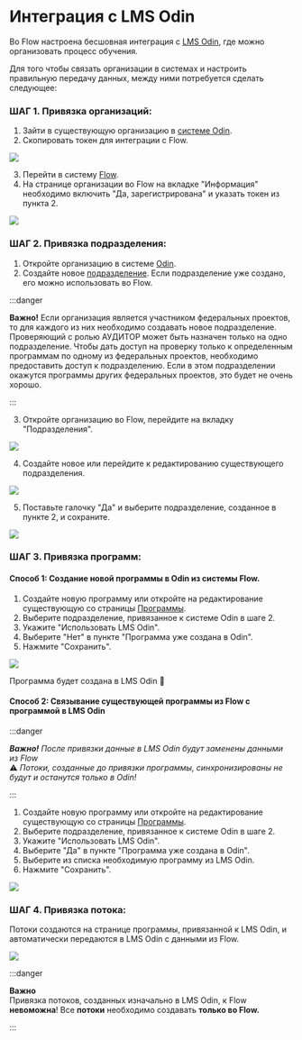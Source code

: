 # Интеграция с LMS Odin

Во Flow настроена бесшовная интеграция с [LMS Odin](https://www.odin.study/connect), где можно организовать процесс обучения.

Для того чтобы связать организации в системах и настроить правильную передачу данных, между ними потребуется  сделать следующее:

### **ШАГ 1. Привязка организаций:**

1. Зайти в существующую организацию в [системе Odin](https://www.odin.study/ru/University/Universities?page=1\&name=\&universityProjectTypes\&universityLincenseTypes).
2. Скопировать токен для интеграции с Flow.

![](<../.gitbook/assets/image (164).png>)

3. Перейти в систему [Flow](https://www.flow-crm.study/).
4. На странице организации во Flow на вкладке "Информация" необходимо включить "Да, зарегистрирована" и указать токен из пункта 2.

![](<../.gitbook/assets/image (165).png>)

### **ШАГ 2. Привязка подразделения:**

1. Откройте организацию в системе [Odin](https://www.odin.study/ru/University/Universities?page=1\&name=\&universityProjectTypes\&universityLincenseTypes).
2. Создайте новое [подразделение](https://www.odin.study/odin/struktura/podrazdelenie). Если подразделение уже создано, его можно использовать во Flow.

:::danger

**Важно!** Если организация является участником федеральных проектов, то для каждого из них необходимо создавать новое подразделение. Проверяющий с ролью АУДИТОР может быть назначен только на одно подразделение. Чтобы дать доступ на проверку только к определенным программам по одному из федеральных проектов, необходимо предоставить доступ к подразделению. Если в этом подразделении окажутся программы других федеральных проектов, это будет не очень хорошо.

:::

3. Откройте организацию во Flow, перейдите на вкладку "Подразделения".

![](<../.gitbook/assets/image (166).png>)

4. Создайте новое или перейдите к редактированию существующего подразделения.

![](<../.gitbook/assets/image (167).png>)

5. Поставьте галочку "Да" и выберите подразделение, созданное в пункте 2, и сохраните.

![](<../.gitbook/assets/image (168).png>)

### **ШАГ 3. Привязка программ:**

#### **Способ 1: Создание новой программы в Odin из системы Flow.**

1. Создайте новую программу или откройте на редактирование существующую со страницы [Программы](https://www.flow-crm.study/EducationPrograms/EducationProgramList).
2. Выберите подразделение, привязанное к системе Odin в шаге 2.
3. Укажите "Использовать LMS Odin".
4. Выберите "Нет" в пункте "Программа уже создана в Odin".
5. Нажмите "Сохранить".

![](<../.gitbook/assets/image (170).png>)

Программа будет создана в LMS  Odin :tada:

#### **Способ 2: Связывание существующей программы из Flow с программой в LMS Odin**

:::danger

_**Важно!** После привязки данные в LMS Odin будут заменены данными из Flow_\
⚠ _Потоки, созданные до привязки программы, синхронизированы не будут и останутся только в Odin!_

:::

1. Создайте новую программу или откройте на редактирование существующую со страницы [Программы](https://www.flow-crm.study/EducationPrograms/EducationProgramList).
2. Выберите подразделение, привязанное к системе Odin в шаге 2.
3. Укажите "Использовать LMS Odin".
4. Выберите "Да" в пункте "Программа уже создана в Odin".
5. Выберите из списка необходимую программу из LMS Odin.
6. Нажмите "Сохранить".

![](<../.gitbook/assets/image (171).png>)

### **ШАГ 4. Привязка потока:**

Потоки создаются на странице программы, привязанной к LMS Odin, и  автоматически передаются в LMS Odin с данными из Flow.

![](<../.gitbook/assets/image (172).png>)

:::danger

**Важно**\
Привязка потоков, созданных изначально в LMS Odin, к Flow **невоможна**! Все **потоки** необходимо создавать **только во Flow.**

:::
